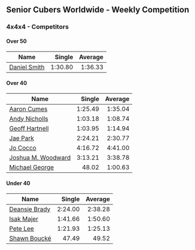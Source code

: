 ## Senior Cubers Worldwide - Weekly Competition
### 4x4x4 - Competitors

#### Over 50

| Name | Single | Average |
| -- | --: | --: |
| [Daniel Smith](../persons/daniel_smith.md) | 1:30.80 | 1:36.33 |

#### Over 40

| Name | Single | Average |
| -- | --: | --: |
| [Aaron Cumes](../persons/aaron_cumes.md) | 1:25.49 | 1:35.04 |
| [Andy Nicholls](../persons/andy_nicholls.md) | 1:03.18 | 1:08.74 |
| [Geoff Hartnell](../persons/geoff_hartnell.md) | 1:03.95 | 1:14.94 |
| [Jae Park](../persons/jae_park.md) | 2:24.21 | 2:30.77 |
| [Jo Cocco](../persons/jo_cocco.md) | 4:16.72 | 4:41.00 |
| [Joshua M. Woodward](../persons/joshua_m._woodward.md) | 3:13.21 | 3:38.78 |
| [Michael George](../persons/michael_george.md) | 48.02 | 1:00.63 |

#### Under 40

| Name | Single | Average |
| -- | --: | --: |
| [Deansie Brady](../persons/deansie_brady.md) | 2:24.00 | 2:38.28 |
| [Isak Majer](../persons/isak_majer.md) | 1:41.66 | 1:50.60 |
| [Pete Lee](../persons/pete_lee.md) | 1:21.93 | 1:25.13 |
| [Shawn Boucké](../persons/shawn_boucke.md) | 47.49 | 49.52 |


<script async src="https://www.googletagmanager.com/gtag/js?id=UA-86348435-3">
<script>window.dataLayer = window.dataLayer || []; function gtag() {dataLayer.push(arguments);} gtag('js', new Date()); gtag('config', 'UA-86348435-3');</script>
